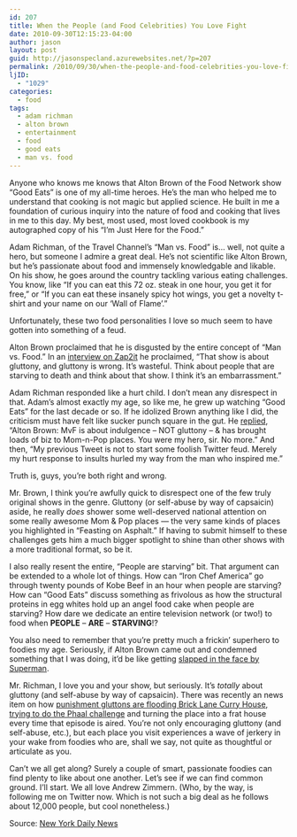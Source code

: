 ```yaml
---
id: 207
title: When the People (and Food Celebrities) You Love Fight
date: 2010-09-30T12:15:23-04:00
author: jason
layout: post
guid: http://jasonspecland.azurewebsites.net/?p=207
permalink: /2010/09/30/when-the-people-and-food-celebrities-you-love-fight/
ljID:
  - "1029"
categories:
  - food
tags:
  - adam richman
  - alton brown
  - entertainment
  - food
  - good eats
  - man vs. food
---
```

Anyone who knows me knows that Alton Brown of the Food Network show &#8220;Good Eats&#8221; is one of my all-time heroes. He&#8217;s the man who helped me to understand that cooking is not magic but applied science. He built in me a foundation of curious inquiry into the nature of food and cooking that lives in me to this day. My best, most used, most loved cookbook is my autographed copy of his &#8220;I&#8217;m Just Here for the Food.&#8221;

Adam Richman, of the Travel Channel&#8217;s &#8220;Man vs. Food&#8221; is&#8230; well, not quite a hero, but someone I admire a great deal. He&#8217;s not scientific like Alton Brown, but he&#8217;s passionate about food and immensely knowledgable and likable. On his show, he goes around the country tackling various eating challenges. You know, like &#8220;If you can eat this 72 oz. steak in one hour, you get it for free,&#8221; or &#8220;If you can eat these insanely spicy hot wings, you get a novelty t-shirt and your name on our &#8216;Wall of Flame&#8217;.&#8221;

Unfortunately, these two food personalities I love so much seem to have gotten into something of a feud.

Alton Brown proclaimed that he is disgusted by the entire concept of &#8220;Man vs. Food.&#8221; In an [interview on Zap2it](http://blog.zap2it.com/frominsidethebox/2010/09/alton-brown-talks-good-eats-2-celebrity-chefs.html) he proclaimed, &#8220;That show is about gluttony, and gluttony is wrong. It&#8217;s wasteful. Think about people that are starving to death and think about that show. I think it&#8217;s an embarrassment.&#8221;

Adam Richman responded like a hurt child. I don&#8217;t mean any disrespect in that. Adam&#8217;s almost exactly my age, so like me, he grew up watching &#8220;Good Eats&#8221; for the last decade or so. If he idolized Brown anything like I did, the criticism must have felt like sucker punch square in the gut. He [replied](http://twitter.com/AdamRichman), &#8220;Alton Brown: MvF is about indulgence &#8211; NOT gluttony &#8211; & has brought loads of biz to Mom-n-Pop places. You were my hero, sir. No more.&#8221; And then, &#8220;My previous Tweet is not to start some foolish Twitter feud. Merely my hurt response to insults hurled my way from the man who inspired me.&#8221; 

Truth is, guys, you&#8217;re both right and wrong.

Mr. Brown, I think you&#8217;re awfully quick to disrespect one of the few truly original shows in the genre. Gluttony (or self-abuse by way of capsaicin) aside, he really _does_ shower some well-deserved national attention on some really awesome Mom & Pop places &#8212; the very same kinds of places you highlighted in &#8220;Feasting on Asphalt.&#8221; If having to submit himself to these challenges gets him a much bigger spotlight to shine than other shows with a more traditional format, so be it.

I also really resent the entire, &#8220;People are starving&#8221; bit. That argument can be extended to a whole lot of things. How can &#8220;Iron Chef America&#8221; go through twenty pounds of Kobe Beef in an hour when people are starving? How can &#8220;Good Eats&#8221; discuss something as frivolous as how the structural proteins in egg whites hold up an angel food cake when people are starving? How dare we dedicate an entire television network (or two!) to food when **PEOPLE** &#8211; **ARE** &#8211; **STARVING**!?

You also need to remember that you&#8217;re pretty much a frickin&#8217; superhero to foodies my age. Seriously, if Alton Brown came out and condemned something that I was doing, it&#8217;d be like getting [slapped in the face by Superman](http://superdickery.com/index.php?option=com_content&view=article&id=166:superman-bitch-slaps-jfk&catid=28:superdickery&Itemid=54).

Mr. Richman, I love you and your show, but seriously. It&#8217;s _totally_ about gluttony (and self-abuse by way of capsaicin). There was recently an news item on how [punishment gluttons are flooding Brick Lane Curry House, trying to do the Phaal challenge](http://online.wsj.com/article/SB10001424052748703954804575381401688564796.html) and turning the place into a frat house every time that episode is aired. You&#8217;re not only encouraging gluttony (and self-abuse, etc.), but each place you visit experiences a wave of jerkery in your wake from foodies who are, shall we say, not quite as thoughtful or articulate as you.

Can&#8217;t we all get along? Surely a couple of smart, passionate foodies can find plenty to like about one another. Let&#8217;s see if we can find common ground. I&#8217;ll start. We all love Andrew Zimmern. (Who, by the way, is following me on Twitter now. Which is not such a big deal as he follows about 12,000 people, but cool nonetheless.)

Source: [New York Daily News](http://www.nydailynews.com/lifestyle/food/2010/09/29/2010-09-29_alton_brown_disses_adam_richmans_man_vs_food_calls_it_disgusting_an_embarrassmen.html#ixzz111jeWl00)